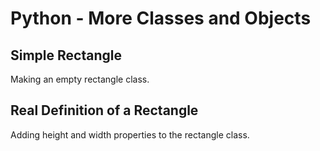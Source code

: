 # Python - More Classes and Objects

## Simple Rectangle
Making an empty rectangle class.

## Real Definition of a Rectangle
Adding height and width properties to the rectangle class.
